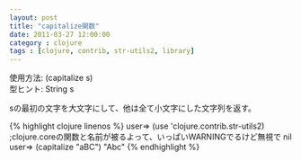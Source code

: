 ```yaml
---
layout: post
title: "capitalize関数"
date: 2011-03-27 12:00:00
category : clojure
tags : [clojure, contrib, str-utils2, library]
---
```

使用方法: (capitalize s)  
型ヒント: String s

sの最初の文字を大文字にして、他は全て小文字にした文字列を返す。

<!--more-->

{% highlight clojure linenos %}
user=> (use 'clojure.contrib.str-utils2)
;clojure.coreの関数と名前が被るよって、いっぱいWARNINGでるけど無視で
nil
user=> (capitalize "aBC")
"Abc"
{% endhighlight %}

